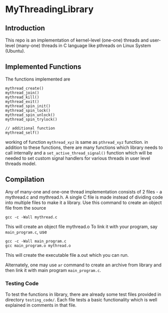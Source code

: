 # MyThreadingLibrary

## Introduction
This repo is an implementation of kernel-level (one-one) threads and user-level (many-one) threads
in C language like pthreads on Linux System (Ubuntu).

## Implemented Functions

The functions implemented are

```
mythread_create()
mythread_join()
mythread_kill()
mythread_exit()
mythread_spin_init()
mythread_spin_lock()
mythread_spin_unlock()
mythread_spin_trylock()

// additional function
mythread_self()
```

working of function `mythread_xyz` is same as `pthread_xyz` function.
in addition to these functions, there are many functions which library needs to call internally
and a `set_active_thread_signal()` function which will be needed to set custom signal handlers
for various threads in user level threads model.

## Compilation

Any of many-one and one-one thread implementation consists of 2 files - a mythread.c and mythread.h.
A single C file is made instead of dividing code into multiple files to make it a library.
Use this command to create an object file from the source

`gcc -c -Wall mythread.c`

This will create an object file mythread.o
To link it with your program, say `main_program.c`, use

```
gcc -c -Wall main_program.c
gcc main_program.o mythread.o
```

This will create the executable file a.out which you can run.

Alternately, one may use `ar` command to create an archive from library and then link it with main
program `main_program.c`.

### Testing Code

To test the functions in library, there are already some test files provided in directory
`testing_code/`. Each file tests a basic functionality which is well explained in comments in that
file.



